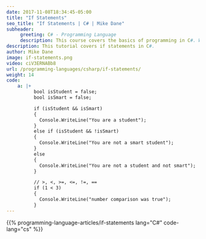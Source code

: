 ```yaml
---
date: 2017-11-08T18:34:45-05:00
title: "If Statements"
seo_title: "If Statements | C# | Mike Dane"
subheader:
     greeting: C# - Programming Language
     description: This course covers the basics of programming in C#. Work your way through the videos/articles and I'll teach you everything you need to know to start your programming journey!
description: This tutorial covers if statements in C#.
author: Mike Dane
image: if-statements.png
video: ciV3ERNABb8
url: /programming-languages/csharp/if-statements/
weight: 14
code:
    a: |+
          bool isStudent = false;
          bool isSmart = false;

          if (isStudent && isSmart)
          {
            Console.WriteLine("You are a student");
          }
          else if (isStudent && !isSmart)
          {
            Console.WriteLine("You are not a smart student");
          }
          else
          {
            Console.WriteLine("You are not a student and not smart");
          }

          // >, <, >=, <=, !=, ==
          if (1 < 3)
          {
            Console.WriteLine("number comparison was true");
          }
---
```


{{% programming-language-articles/if-statements lang="C#" code-lang="cs" %}}
